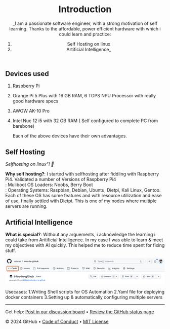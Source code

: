 <header>

<!--
  <<< Author notes: Course header >>>
  Include a 1280×640 image, course title in sentence case, and a concise description in emphasis.
  In your repository settings: enable template repository, add your 1280×640 social image, auto delete head branches.
  Add your open source license, GitHub uses MIT license.
-->

# Introduction

_I am a passionate software engineer, with a strong motivation of self learning. Thanks to the affordable, power efficient hardware with which i could learn and practice:
1. Self Hosting on linux
2. Artificial Intelligence_

</header>

<!--
  <<< Author notes: Step 1 >>>
  Choose 3-5 steps for your course.
  The first step is always the hardest, so pick something easy!
  Link to docs.github.com for further explanations.
  Encourage users to open new tabs for steps!
-->
## Devices used
1) Raspberry Pi
2) Orange Pi 5 Plus with 16 GB RAM, 6 TOPS NPU Processor with really good hardware specs
3) AWOW AK-10 Pro
4) Intel Nuc 12 i5 with 32 GB RAM ( Self configured to complete PC from barebone)

   Each of the above devices have their own advantages.

## Self Hosting

_Selfhosting on linux"! :wave:_

**Why self hosting?**: I started with selfhosting after fiddling with Raspberry Pi4. Validated a number of Versions of Raspberry Pi4
<br>: Muliboot OS Loaders: Noobs, Berry Boot
<br>: Operating Systems: Raspbian, Debian, Ubuntu, Dietpi, Kali Linux, Gentoo. Each of these OS has some features and with resource utilization and ease of use, finally settled with Dietpi. This is one of my nodes where multiple servers are running.

## Artificial Intelligence

**What is special?**: Without any arguements, i acknowledge the learning i could take from Aritificial Intelligence.
In my case I was able to learn & meet my objectives with AI quickly. This helped me to reduce time spent for fixing stuff.

   ![code-tab](/images/code-tab.png)

Usecases:
1.Writing Shell scripts for OS Automation
2.Yaml file for deploying docker containers
3.Setting up & automatically configuring multiple servers

<footer>

<!--
  <<< Author notes: Footer >>>
  Add a link to get support, GitHub status page, code of conduct, license link.
-->

---

Get help: [Post in our discussion board](https://github.com/orgs/skills/discussions/categories/introduction-to-github) &bull; [Review the GitHub status page](https://www.githubstatus.com/)

&copy; 2024 GitHub &bull; [Code of Conduct](https://www.contributor-covenant.org/version/2/1/code_of_conduct/code_of_conduct.md) &bull; [MIT License](https://gh.io/mit)

</footer>
